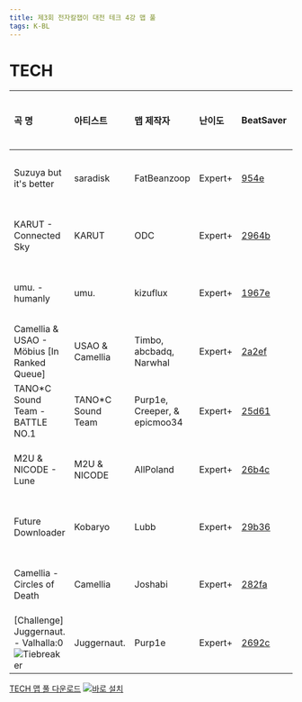 ```yaml
---
title: 제3회 전자칼잽이 대전 테크 4강 맵 풀
tags: K-BL
---
```


# TECH

| 곡 명                                                                                            | 아티스트           | 맵 제작자                    | 난이도  | BeatSaver                                 | 미리보기                                                  |
| :----------------------------------------------------------------------------------------------- | :----------------- | :--------------------------- | :------ | :---------------------------------------- | :-------------------------------------------------------- |
| Suzuya but it's better                                                                           | saradisk           | FatBeanzoop                  | Expert+ | [954e](https://beatsaver.com/maps/954e)   | [미리보기](https://skystudioapps.com/bs-viewer/?id=954e)  |
| KARUT - Connected Sky                                                                            | KARUT              | ODC                          | Expert+ | [2964b](https://beatsaver.com/maps/2964b) | [미리보기](https://skystudioapps.com/bs-viewer/?id=2964b) |
| umu. - humanly                                                                                   | umu.               | kizuflux                     | Expert+ | [1967e](https://beatsaver.com/maps/1967e) | [미리보기](https://skystudioapps.com/bs-viewer/?id=1967e) |
| Camellia & USAO - Möbius [In Ranked Queue]                                                       | USAO & Camellia    | Timbo, abcbadq, Narwhal      | Expert+ | [2a2ef](https://beatsaver.com/maps/2a2ef) | [미리보기](https://skystudioapps.com/bs-viewer/?id=2a2ef) |
| TANO\*C Sound Team - BATTLE NO.1                                                                 | TANO\*C Sound Team | Purp1e, Creeper, & epicmoo34 | Expert+ | [25d61](https://beatsaver.com/maps/25d61) | [미리보기](https://skystudioapps.com/bs-viewer/?id=25d61) |
| M2U & NICODE - Lune                                                                              | M2U & NICODE       | AllPoland                    | Expert+ | [26b4c](https://beatsaver.com/maps/26b4c) | [미리보기](https://skystudioapps.com/bs-viewer/?id=26b4c) |
| Future Downloader                                                                                | Kobaryo            | Lubb                         | Expert+ | [29b36](https://beatsaver.com/maps/29b36) | [미리보기](https://skystudioapps.com/bs-viewer/?id=29b36) |
| Camellia - Circles of Death                                                                      | Camellia           | Joshabi                      | Expert+ | [282fa](https://beatsaver.com/maps/282fa) | [미리보기](https://skystudioapps.com/bs-viewer/?id=282fa) |
| [Challenge] Juggernaut. - Valhalla:0 ![Tiebreaker](https://img.shields.io/badge/-Tiebreaker-red) | Juggernaut.        | Purp1e                       | Expert+ | [2692c](https://beatsaver.com/maps/2692c) | [미리보기](https://skystudioapps.com/bs-viewer/?id=2692c) |

<a href="/playlist/kbsl3_tech_semifinal.json" download>TECH 맵 풀 다운로드</a> [![바로 설치](https://img.shields.io/badge/-%EB%B0%94%EB%A1%9C%20%EC%84%A4%EC%B9%98-blue)](bsplaylist://playlist/https://bsckorea.github.io/playlist/kbsl3_tech_quarter_final.json)
